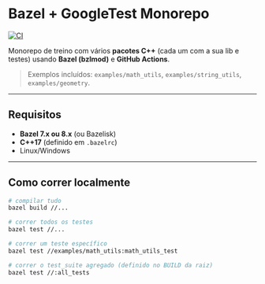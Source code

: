 # Bazel + GoogleTest Monorepo

[![CI](https://github.com/akadjoker/gtest_bazel/actions/workflows/ci.yml/badge.svg)](https://github.com/akadjoker/gtest_bazel/actions/workflows/ci.yml)


Monorepo de treino com vários **pacotes C++** (cada um com a sua lib e testes) usando **Bazel (bzlmod)** e **GitHub Actions**.

> Exemplos incluídos: `examples/math_utils`, `examples/string_utils`, `examples/geometry`.

---

## Requisitos

- **Bazel 7.x ou 8.x** (ou Bazelisk)
- **C++17** (definido em `.bazelrc`)
- Linux/Windows

---

## Como correr localmente

```bash
# compilar tudo
bazel build //...

# correr todos os testes
bazel test //...

# correr um teste específico
bazel test //examples/math_utils:math_utils_test

# correr o test_suite agregado (definido no BUILD da raiz)
bazel test //:all_tests

